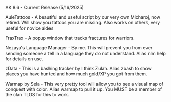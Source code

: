 AK 8.6 - Current Release (5/16/2025)

AuleTattoos - A beautiful and useful script by our very own Micharoj, now retired. Will show you tattoos you are missing. Also works on others, very useful for novice aides

FraxTrax - A popup window that tracks fractures for warriors.

Nezaya's Language Manager - By me. This will prevent you from ever sending someone a tell in a language they do not understand. Alias nlm help for details on use.

zData - This is a bashing tracker by I think Zulah. Alias zbash to show places you have hunted and how much gold/XP you got from them.

Warmap by Sela - This very pretty tool will allow you to see a visual map of conquest with color. Alias warmap to pull it up. You MUST be a member of the clan TLOS for this to work.


